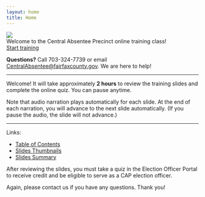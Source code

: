 ```yaml
---
layout: home
title: Home
---
```


<img class="hero-image" src="{{ site.github.url }}/assets/img/chiefs-briefing-small.jpg">

<div class="homepage-intro">
Welcome to the Central Absentee Precinct online training class!
</div>

<div>
<a class="homepage-button" href="{{ site.github.url }}/slides/001">Start training</a>
</div>

**Questions?** Call 703-324-7739 or email CentralAbsentee@fairfaxcounty.gov. We are here to help!

---

Welcome! It will take approximately **2 hours** to review the training slides and complete the online quiz. You can pause anytime.

Note that audio narration plays automatically for each slide. At the end of each narration, you will advance to the next slide automatically. (If you pause the audio, the slide will not advance.)

---

Links:
* <a href="{{ site.github.url }}/slides/">Table of Contents</a>
* <a href="{{ site.github.url }}/slides-thumbnails/">Slides Thumbnails</a>
* <a href="{{ site.github.url }}/slides-summary/">Slides Summary</a>

After reviewing the slides, you must take a quiz in the Election Officer Portal to receive credit and be eligible to serve as a CAP election officer.

Again, please contact us if you have any questions. Thank you!